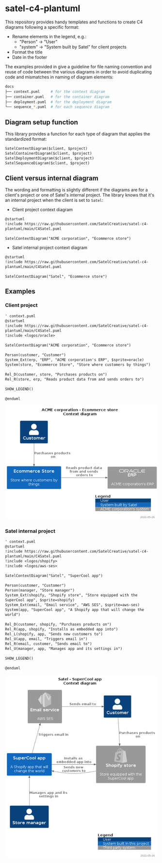 # satel-c4-plantuml

This repository provides handy templates and functions to create C4 diagrams
following a specific format:

* Rename elements in the legend, e.g.:
    * "Person" → "User"
    * "system" → "System built by Satel" for client projects
* Format the title
* Date in the footer

The examples provided in  give a guideline for file naming convention and reuse of code
between the various diagrams in order to avoid duplicating code and mismatches in naming
of diagram elements:

```bash
docs
├── context.puml     # for the context diagram
├── container.puml   # for the container diagram
├── deployment.puml  # for the deployment diagram
└── sequence_*.puml  # for each sequence diagram
```

## Diagram setup function

This library provides a function for each type of diagram that applies the standardized
format:

```plantuml
SatelContextDiagram($client, $project)
SatelContainerDiagram($client, $project)
SatelDeploymentDiagram($client, $project)
SatelSequenceDiagram($client, $project)
```

## Client versus internal diagram

The wording and formatting is slightly different if the diagrams are for a client's project
or one of Satel's internal project. The library knows that it's an internal project when
the client is set to `Satel`:

* Client project context diagram
```plantuml
@startuml
!include https://raw.githubusercontent.com/SatelCreative/satel-c4-plantuml/main/C4Satel.puml

SatelContextDiagram("ACME corporation", "Ecommerce store")
```
* Satel internal project context diagram
```plantuml
@startuml
!include https://raw.githubusercontent.com/SatelCreative/satel-c4-plantuml/main/C4Satel.puml

SatelContextDiagram("Satel", "Ecommerce store")
```

## Examples

### Client project

```plantuml
' context.puml
@startuml
!include https://raw.githubusercontent.com/SatelCreative/satel-c4-plantuml/main/C4Satel.puml
!include <logos/oracle>

SatelContextDiagram("ACME corporation", "Ecommerce store")

Person(customer, "Customer")
System_Ext(erp, "ERP", "ACME corporation's ERP", $sprite=oracle)
System(store, "Ecommerce Store", "Store where customers by things")

Rel_D(customer, store, "Purchases products on")
Rel_R(store, erp, "Reads product data from and sends orders to")

SHOW_LEGEND()

@enduml
```

![Example of a context diagram for a client project](README.png)

### Satel internal project


```plantuml
' context.puml
@startuml
!include https://raw.githubusercontent.com/SatelCreative/satel-c4-plantuml/main/C4Satel.puml
!include <logos/shopify>
!include <logos/aws-ses>

SatelContextDiagram("Satel", "SuperCool app")

Person(customer, "Customer")
Person(manager, "Store manager")
System_Ext(shopify, "Shopify store", "Store equipped with the SuperCool app", $sprite=shopify)
System_Ext(email, "Email service", "AWS SES", $sprite=aws-ses)
System(app, "SuperCool app", "A Shopify app that will change the world")

Rel_D(customer, shopify, "Purchases products on")
Rel_R(app, shopify, "Installs as embedded app into")
Rel_L(shopify, app, "Sends new customers to")
Rel_U(app, email, "Triggers email in")
Rel_R(email, customer, "Sends email to")
Rel_U(manager, app, "Manages app and its settings in")

SHOW_LEGEND()

@enduml
```

![Example of a context diagram for an internal project](README_001.png)
